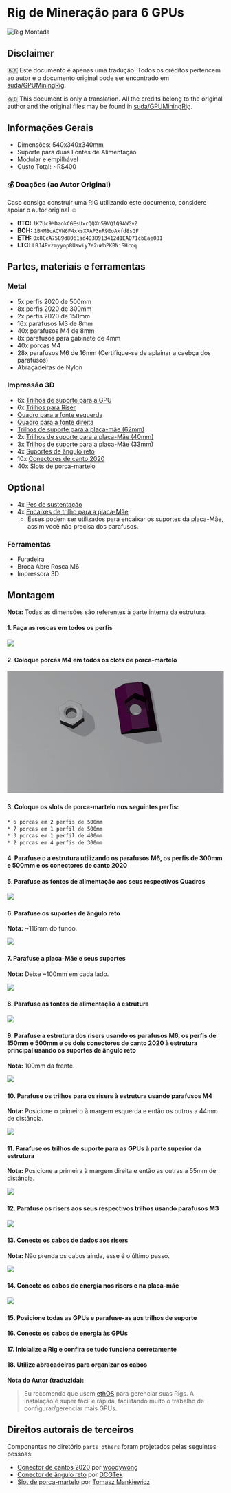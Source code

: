 # Rig de Mineração para 6 GPUs

![Rig Montada](images/IMG_4623.JPG)

## Disclaimer

🇧🇷 Este documento é apenas uma tradução. Todos os créditos pertencem ao autor e o documento original pode ser encontrado em [suda/GPUMiningRig](https://github.com/suda/GPUMiningRig).

🇬🇧 This document is only a translation. All the credits belong to the original author and the original files may be found in [suda/GPUMiningRig](https://github.com/suda/GPUMiningRig).

## Informações Gerais

* Dimensões: 540x340x340mm
* Suporte para duas Fontes de Alimentação
* Modular e empilhável
* Custo Total: ~R$400

### 💰 Doações (ao Autor Original)

Caso consiga construir uma RIG utilizando este documento, considere apoiar o autor original ☺️

* **BTC:** `1K7Uc9MDzokCGEsUxrQQXn59VQ1Q9AWGvZ`
* **BCH:** `1BHM8oACVN6F4xksXAAP3nR9EoAkfd8sGF`
* **ETH:** `0x8CcA7589d8061ad4D3D913412d1EAD71cbEae081`
* **LTC:** `LRJ4Evzmyynp8Uswiy7e2uWhPKBNiSHroq`

## Partes, materiais e ferramentas

### Metal
* 5x perfis 2020 de 500mm
* 8x perfis 2020 de 300mm
* 2x perfis 2020 de 150mm
* 16x parafusos M3 de 8mm
* 40x parafusos M4 de 8mm
* 8x parafusos para gabinete de 4mm
* 40x porcas M4
* 28x parafusos M6 de 16mm (Certifique-se de aplainar a caebça dos parafusos)
* Abraçadeiras de Nylon

### Impressão 3D

* 6x [Trilhos de suporte para a GPU](parts/GPUBracketRail.stl)
* 6x [Trilhos para Riser](parts/RaiserRail.stl)
* [Quadro para a fonte esquerda](parts/PSUFrameLeft.stl)
* [Quadro para a fonte direita](parts/PSUFrameRight.stl)
* [Trilhos de suporte para a placa-mãe (62mm)](parts/MoboBracketRail62mm.stl)
* 2x [Trilhos de suporte para a placa-Mãe (40mm)](parts/MoboBracketRail40mm.stl)
* 3x [Trilhos de suporte para a placa-Mãe (33mm)](parts/MoboBracketRail33mm.stl)
* 4x [Suportes de ângulo reto](parts_others/90_bracket.stl)
* 10x [Conectores de canto 2020](parts_others/2020_connect_v2.stl)
* 40x [Slots de porca-martelo](parts_others/t_slot_nut_m4.stl)

## Optional
* 4x [Pés de sustentação](parts/Feet_v1.stl)
* 4x [Encaixes de trilho para a placa-Mãe](parts/Rail-Snapper-Insert__MotherBoardv1.stl)
	* Esses podem ser utilizados para encaixar os suportes da placa-Mãe, assim você não precisa dos parafusos.

### Ferramentas

* Furadeira
* Broca Abre Rosca M6
* Impressora 3D

## Montagem

**Nota:** Todas as dimensões são referentes à parte interna da estrutura.

#### 1. Faça as roscas em todos os perfis
![](images/assembly/IMG_4875.JPG)

#### 2. Coloque porcas M4 em todos os clots de porca-martelo
![](images/assembly/Step1.gif)


#### 3. Coloque os slots de porca-martelo nos seguintes perfis:
	* 6 porcas em 2 perfis de 500mm
	* 7 porcas em 1 perfil de 500mm
	* 3 porcas em 1 perfil de 400mm
	* 2 porcas em 4 perfis de 300mm

#### 4. Parafuse o a estrutura utilizando os parafusos M6, os perfis de 300mm e 500mm e os conectores de canto 2020

#### 5. Parafuse as fontes de alimentação aos seus respectivos Quadros
![](images/assembly/IMG_5283.jpg)

#### 6. Parafuse os suportes de ângulo reto
**Nota:** ~116mm do fundo.

![](images/assembly/IMG_5285.jpg)

#### 7. Parafuse a placa-Mãe e seus suportes
**Nota:** Deixe ~100mm em cada lado.

![](images/assembly/IMG_5284.jpg)

#### 8. Parafuse as fontes de alimentação à estrutura
![](images/assembly/IMG_5288.jpg)

#### 9. Parafuse a estrutura dos risers usando os parafusos M6, os perfis de 150mm e 500mm e os dois conectores de canto 2020 à estrutura principal usando os suportes de ângulo reto
**Nota:** 100mm da frente.

![](images/assembly/IMG_5290.jpg)

#### 10. Parafuse os trilhos para os risers à estrutura usando parafusos M4
**Nota:** Posicione o primeiro à margem esquerda e então os outros a 44mm de distância.

![](images/assembly/IMG_5292.jpg)

#### 11. Parafuse os trilhos de suporte para as GPUs à parte superior da estrutura
**Nota:** Posicione a primeira à margem direita e então as outras a 55mm de distância.

![](images/assembly/IMG_5296.jpg)

#### 12. Parafuse os risers aos seus respectivos trilhos usando parafusos M3
![](images/assembly/IMG_5300.jpg)

#### 13. Conecte os cabos de dados aos risers
**Nota:** Não prenda os cabos ainda, esse é o último passo.

![](images/assembly/IMG_5301.jpg)

#### 14. Conecte os cabos de energia nos risers e na placa-mãe
![](images/assembly/IMG_5307.jpg)

#### 15. Posicione todas as GPUs e parafuse-as aos trilhos de suporte

#### 16. Conecte os cabos de energia às GPUs

#### 17. Inicialize a Rig e confira se tudo funciona corretamente

#### 18. Utilize abraçadeiras para organizar os cabos



**Nota do Autor (traduzida):**
> Eu recomendo que usem [ethOS](http://ethosdistro.com) para gerenciar suas Rigs. A instalação é super fácil e rápida, facilitando muito o trabalho de configurar/gerenciar mais GPUs.

## Direitos autorais de terceiros
Componentes no diretório `parts_others` foram projetados pelas seguintes pessoas:
* [Conector de cantos 2020](https://www.thingiverse.com/thing:1100779) por [woodywong](https://www.thingiverse.com/woodywong/about)
* [Conector de ângulo reto](https://www.thingiverse.com/thing:1810199) por [DCGTek](https://www.thingiverse.com/dcgtek/about)
* [Slot de porca-martelo](https://www.thingiverse.com/thing:1573410) por [Tomasz Mankiewicz](https://www.thingiverse.com/tomaq/about)
